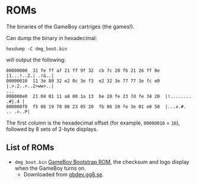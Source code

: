# ROMs

The binaries of the GameBoy cartriges (the games!).

Can dump the binary in hexadecimal:
```
hexdump -C dmg_boot.bin
```
will output the following:
```
00000000  31 fe ff af 21 ff 9f 32  cb 7c 20 fb 21 26 ff 0e  |1...!..2.| .!&..|
00000010  11 3e 80 32 e2 0c 3e f3  e2 32 3e 77 77 3e fc e0  |.>.2..>..2>ww>..|
...
000000e0  21 04 01 11 a8 00 1a 13  be 20 fe 23 7d fe 34 20  |!........ .#}.4 |
000000f0  f5 06 19 78 86 23 05 20  fb 86 20 fe 3e 01 e0 50  |...x.#. .. .>..P|
```
The first column is the hexadecimal offset (for example, `00000010` = `16`), followed by 8 sets of 2-byte displays.


## List of ROMs
* `dmg_boot.bin` [GameBoy Bootstrap ROM](https://gbdev.gg8.se/wiki/articles/Gameboy_Bootstrap_ROM), the checksum and logo display when the GameBoy turns on.
    * Downloaded from [gbdev.gg8.se](https://gbdev.gg8.se/files/roms/bootroms/).
